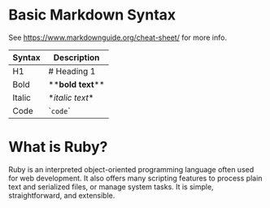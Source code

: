 # Basic Markdown Syntax

See https://www.markdownguide.org/cheat-sheet/ for more info.

| Syntax | Description |
| ----------- | ----------- |
| H1 | \# Heading 1 |
| Bold | \*\***bold text**\*\* |
| Italic | \**italic text*\* |
| Code | \``code`\` |

# What is Ruby?

Ruby is an interpreted object-oriented programming language often used for web development. It also offers many scripting features to process plain text and serialized files, or manage system tasks. It is simple, straightforward, and extensible.